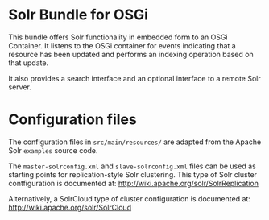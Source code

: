 Solr Bundle for OSGi
====================

This bundle offers Solr functionality in embedded form to an OSGi Container. It listens to the OSGi container for events indicating that a resource has been updated and performs an indexing operation based on that update.

It also provides a search interface and an optional interface to a remote Solr server.

Configuration files
===================

The configuration files in `src/main/resources/` are adapted from the Apache Solr `examples` source code.

The `master-solrconfig.xml` and `slave-solrconfig.xml` files can be used as starting points for replication-style Solr clustering. This type of Solr cluster contfiguration is documented at:
http://wiki.apache.org/solr/SolrReplication

Alternatively, a SolrCloud type of cluster configuration is documented at:
http://wiki.apache.org/solr/SolrCloud
